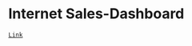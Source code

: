 # Internet Sales-Dashboard
[`Link`](https://app.powerbi.com/groups/me/reports/8beb0b80-7669-4b7a-adf1-60d5c74a318e/0b5b90ce6d4db08421bd?experience=power-bi)

